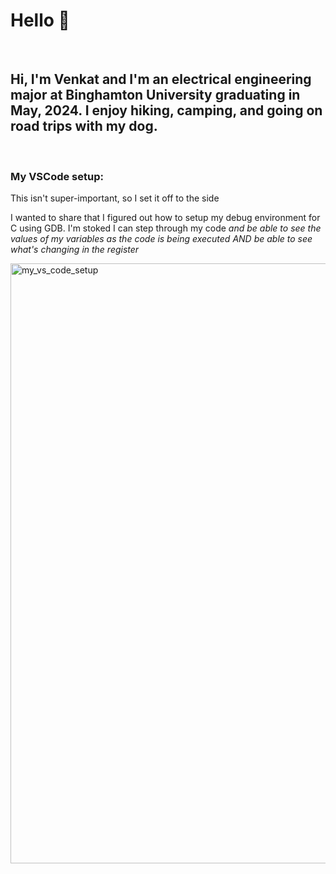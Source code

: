 # Hello 🤖

<p>&nbsp;</p>

## Hi, I'm Venkat and I'm an electrical engineering major at Binghamton University graduating in May, 2024. I enjoy hiking, camping, and going on road trips with my dog. 

<p>&nbsp;</p>

### My VSCode setup:

This isn't super-important, so I set it off to the side

I wanted to share that I figured out how to setup my debug environment for C using GDB. I'm stoked I can step through my code _and be able to see the values of my variables as the code is being executed AND be able to see what's changing in the register_

<img width="960" alt="my_vs_code_setup" src="https://user-images.githubusercontent.com/96662693/188341444-268b0cdd-fa57-4db5-b0ee-930dd6af753f.png">
